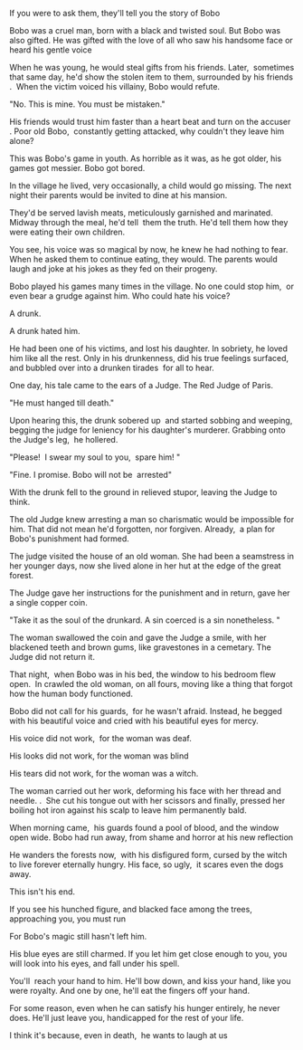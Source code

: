 If you were to ask them, they'll tell you the story of Bobo

Bobo was a cruel man, born with a black and twisted soul. But Bobo was also gifted. He was gifted with the love of all who saw his handsome face or heard his gentle voice

When he was young, he would steal gifts from his friends. Later,  sometimes that same day, he'd show the stolen item to them, surrounded by his friends .  When the victim voiced his villainy, Bobo would refute. 

"No. This is mine. You must be mistaken."

His friends would trust him faster than a heart beat and turn on the accuser . Poor old Bobo,  constantly getting attacked, why couldn't they leave him alone? 

This was Bobo's game in youth. As horrible as it was, as he got older, his games got messier. Bobo got bored. 

In the village he lived, very occasionally, a child would go missing. The next night their parents would be invited to dine at his mansion.

They'd be served lavish meats, meticulously garnished and marinated. Midway through the meal, he'd tell  them the truth. He'd tell them how they were eating their own children. 

You see, his voice was so magical by now, he knew he had nothing to fear. When he asked them to continue eating, they would. The parents would laugh and joke at his jokes as they fed on their progeny.

Bobo played his games many times in the village. No one could stop him,  or even bear a grudge against him. Who could hate his voice? 

A drunk.

A drunk hated him.

He had been one of his victims, and lost his daughter. In sobriety, he loved him like all the rest. Only in his drunkenness, did his true feelings surfaced, and bubbled over into a drunken tirades  for all to hear. 

One day, his tale came to the ears of a Judge. The Red Judge of Paris. 

"He must hanged till death."

Upon hearing this, the drunk sobered up  and started sobbing and weeping, begging the judge for leniency for his daughter's murderer. Grabbing onto the Judge's leg,  he hollered.

"Please!  I swear my soul to you,  spare him! "

"Fine. I promise. Bobo will not be  arrested"

With the drunk fell to the ground in relieved stupor, leaving the Judge to think.

The old Judge knew arresting a man so charismatic would be impossible for him. That did not mean he'd forgotten, nor forgiven. Already,  a plan for Bobo's punishment had formed.

The judge visited the house of an old woman. She had been a seamstress in her younger days, now she lived alone in her hut at the edge of the great forest.

The Judge gave her instructions for the punishment and in return, gave her a single copper coin.

"Take it as the soul of the drunkard. A sin coerced is a sin nonetheless. "

The woman swallowed the coin and gave the Judge a smile, with her blackened teeth and brown gums, like gravestones in a cemetary. The Judge did not return it. 

That night,  when Bobo was in his bed, the window to his bedroom flew open.  In crawled the old woman, on all fours, moving like a thing that forgot how the human body functioned.

Bobo did not call for his guards,  for he wasn't afraid. Instead, he begged with his beautiful voice and cried with his beautiful eyes for mercy. 

His voice did not work,  for the woman was deaf. 

His looks did not work, for the woman was blind

His tears did not work, for the woman was a witch.

The woman carried out her work, deforming his face with her thread and needle. .  She cut his tongue out with her scissors and finally, pressed her boiling hot iron against his scalp to leave him permanently bald.

When morning came,  his guards found a pool of blood, and the window open wide. Bobo had run away, from shame and horror at his new reflection

He wanders the forests now,  with his disfigured form, cursed by the witch to live forever eternally hungry. His face, so ugly,  it scares even the dogs away. 

This isn't his end.

 If you see his hunched figure, and blacked face among the trees, approaching you, you must run

For Bobo's magic still hasn't left him. 

His blue eyes are still charmed. If you let him get close enough to you, you will look into his eyes, and fall under his spell. 

You'll  reach your hand to him. He'll bow down, and kiss your hand, like you were royalty. And one by one, he'll eat the fingers off your hand.

For some reason, even when he can satisfy his hunger entirely, he never does. He'll just leave you, handicapped for the rest of your life. 

I think it's because, even in death,  he wants to laugh at us